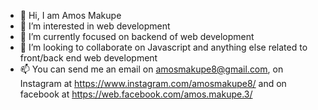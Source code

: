 - 👋 Hi, I am Amos Makupe
- 👀 I’m interested in web development 
- 🌱 I’m currently focused on backend of web development
- 💞️ I’m looking to collaborate on Javascript and anything else related to front/back end web development
- 📫 You can send me an email on amosmakupe8@gmail.com, on Instagram at https://www.instagram.com/amosmakupe8/ and on facebook at https://web.facebook.com/amos.makupe.3/

<!---
amoswings7/amoswings7 is a ✨ special ✨ repository because its `README.md` (this file) appears on your GitHub profile.
You can click the Preview link to take a look at your changes.
--->
